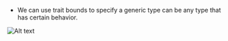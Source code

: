 
- We can use trait bounds to specify a generic type can be any type that has certain behavior.

![Alt text](imgs/img1.png)